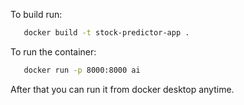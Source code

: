 
To build run:
```bash
   docker build -t stock-predictor-app .
```
To run the container:
```bash
   docker run -p 8000:8000 ai
```
After that you can run it from docker desktop anytime.